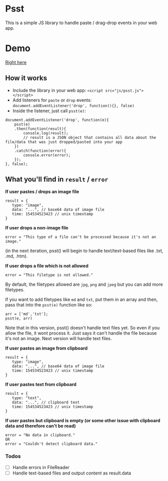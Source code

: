 # Psst

This is a simple JS library to handle paste / drag-drop events in your web app.

# Demo

[Right here][0]

## How it works

- Include the library in your web app: ```<script src="js/psst.js"></script>```
- Add listeners for `paste` or `drop` events: `document.addEventListener('drop', function(){}, false)`
- Inside the listener, just call `psst(e)`:

```
document.addEventListener('drop', function(e){
    psst(e)
    .then(function(result){
        console.log(result);
        // result is a JSON object that contains all data about the file/data that was just dropped/pasted into your app
    })
    .catch(function(error){
        console.error(error);
    });
}, false);
```

## What you'll find in `result` / `error`

**If user pastes / drops an image file**   
```
result = {
   type: "image",
   data: "...", // base64 data of image file
   time: 154534523423 // unix timestamp
}
```

**If user drops a non-image file**   
```
error = "This type of a file can't be processed because it's not an image."
```

(in the next iteration, psst() will begin to handle text/text-based files like .txt, .md, .htm).


**If user drops a file which is not allowed**   
```
error = "This filetype is not allowed."
```

By default, the filetypes allowed are `jpg`, `png` and `jpeg` but you can add more filetypes.

If you want to add filetypes like `md` and `txt`, put them in an array and then, pass that into the `psst(e)` function like so:

```
arr = ['md','txt'];
psst(e, arr)
```

Note that in this version, psst() doesn't handle text files yet. So even if you allow the file, it wont process it. Just says it can't handle the file because it's not an image. Next version will handle text files.

**If user pastes an image from clipboard**
```
result = {
   type: "image",
   data: "...", // base64 data of image file
   time: 154534523423 // unix timestamp
}
```

**If user pastes text from clipboard**
```
result = {
   type: "text",
   data: "...", // clipboard text
   time: 154534523423 // unix timestamp
}
```

**If user pastes but clipboard is empty (or some other issue with clipboard data and therefore can't be read)**
```
error = "No data in clipboard."
OR
error = "Couldn't detect clipboard data."
```

### Todos

- [ ] Handle errors in FileReader
- [ ] Handle text-based files and output content as result.data

[0]: http://druchan.com/psst/